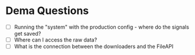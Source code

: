 # Dema Questions
- [ ] Running the "system" with the production config - where do the signals get saved?
- [ ] Where can I access the raw data?
- [ ] What is the connection between the downloaders and the FileAPI